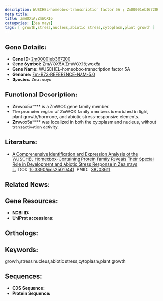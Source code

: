 ```yaml
---
description: WUSCHEL-homeobox-transcription factor 5A ; Zm00001eb367200 ; Zea mays
meta_title:
title: ZmWOX5A;ZmWOX16
categories: [Zea mays]
tags: [ growth,stress,nucleus,abiotic stress,cytoplasm,plant growth ]
---
```


## Gene Details:
- **Gene ID:**	[Zm00001eb367200]()
- **Gene Symbol:** ZmWOX5A;ZmWOX16;wox5a
- **Gene Name:** WUSCHEL-homeobox-transcription factor 5A
- **Genome:** [Zm-B73-REFERENCE-NAM-5.0]()
- **Species:** *Zea mays*

## Functional Description:
   - **Zm**wox5a**** is a ZmWOX gene family member.
   - The promoter region of ZmWOX family members is enriched in light, plant growth/hormone, and abiotic stress-responsive elements.
   - **Zm**wox5a**** was localized in both the cytoplasm and nucleus, without transactivation activity.

## Literature:
   - [A Comprehensive Identification and Expression Analysis of the WUSCHEL Homeobox-Containing Protein Family Reveals Their Special Role in Development and Abiotic Stress Response in Zea mays L.]( https://www.ncbi.nlm.nih.gov/pmc/articles/PMC10779079/)&nbsp;&nbsp;DOI:&nbsp;&nbsp;[10.3390/ijms25010441](https://www.ncbi.nlm.nih.gov/pmc/articles/PMC10779079/)&nbsp;&nbsp;PMID:&nbsp;&nbsp;[38203611](https://pubmed.ncbi.nlm.nih.gov/38203611/)

## Related News:

## Gene Resources:
- **NCBI ID:** [](https://www.ncbi.nlm.nih.gov/gene/?term=)
- **UniProt accessions:** [](https://www.uniprot.org/uniprotkb//entry)

## Orthologs:

## Keywords:
growth,stress,nucleus,abiotic stress,cytoplasm,plant growth

## Sequences:
- **CDS Sequence:**
- **Protein Sequence:**
